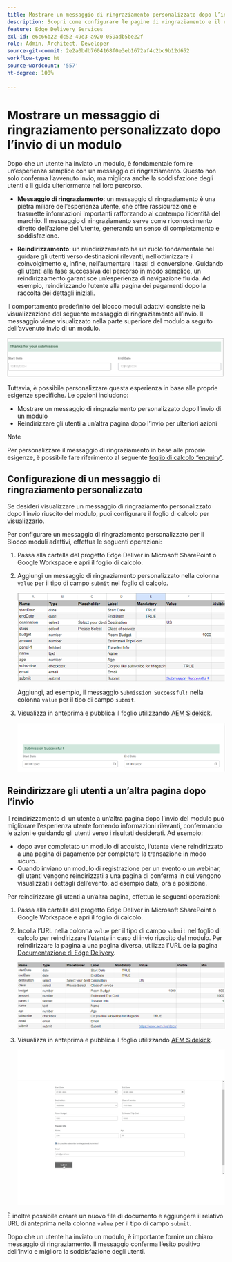 ```yaml
---
title: Mostrare un messaggio di ringraziamento personalizzato dopo l’invio di un modulo
description: Scopri come configurare le pagine di ringraziamento e il reindirizzamento per il Blocco moduli per ottimizzare l’esperienza utente e semplificare i percorsi di utenti.
feature: Edge Delivery Services
exl-id: e6c66b22-dc52-49e3-a920-059adb5be22f
role: Admin, Architect, Developer
source-git-commit: 2e2a0bdb7604168f0e3eb1672af4c2bc9b12d652
workflow-type: ht
source-wordcount: '557'
ht-degree: 100%

---
```


# Mostrare un messaggio di ringraziamento personalizzato dopo l’invio di un modulo

Dopo che un utente ha inviato un modulo, è fondamentale fornire un’esperienza semplice con un messaggio di ringraziamento. Questo non solo conferma l’avvenuto invio, ma migliora anche la soddisfazione degli utenti e li guida ulteriormente nel loro percorso.

- **Messaggio di ringraziamento**: un messaggio di ringraziamento è una pietra miliare dell’esperienza utente, che offre rassicurazione e trasmette informazioni importanti rafforzando al contempo l’identità del marchio. Il messaggio di ringraziamento serve come riconoscimento diretto dell’azione dell’utente, generando un senso di completamento e soddisfazione.

- **Reindirizzamento**: un reindirizzamento ha un ruolo fondamentale nel guidare gli utenti verso destinazioni rilevanti, nell’ottimizzare il coinvolgimento e, infine, nell’aumentare i tassi di conversione. Guidando gli utenti alla fase successiva del percorso in modo semplice, un reindirizzamento garantisce un’esperienza di navigazione fluida. Ad esempio, reindirizzando l’utente alla pagina dei pagamenti dopo la raccolta dei dettagli iniziali.

Il comportamento predefinito del blocco moduli adattivi consiste nella visualizzazione del seguente messaggio di ringraziamento all’invio. Il messaggio viene visualizzato nella parte superiore del modulo a seguito dell’avvenuto invio di un modulo.

![messaggio di ringraziamento predefinito](/help/edge/assets/thank-you-message.png)

Tuttavia, è possibile personalizzare questa esperienza in base alle proprie esigenze specifiche. Le opzioni includono:

- Mostrare un messaggio di ringraziamento personalizzato dopo l’invio di un modulo
- Reindirizzare gli utenti a un’altra pagina dopo l’invio per ulteriori azioni

>[!NOTE]
>
> Per personalizzare il messaggio di ringraziamento in base alle proprie esigenze, è possibile fare riferimento al seguente [foglio di calcolo “enquiry”](/help/edge/docs/forms/assets/enquiry.xlsx).

## Configurazione di un messaggio di ringraziamento personalizzato

Se desideri visualizzare un messaggio di ringraziamento personalizzato dopo l’invio riuscito del modulo, puoi configurare il foglio di calcolo per visualizzarlo.

Per configurare un messaggio di ringraziamento personalizzato per il Blocco moduli adattivi, effettua le seguenti operazioni:

1. Passa alla cartella del progetto Edge Deliver in Microsoft SharePoint o Google Workspace e apri il foglio di calcolo.
1. Aggiungi un messaggio di ringraziamento personalizzato nella colonna `value` per il tipo di campo `submit` nel foglio di calcolo.

   ![Messaggio di ringraziamento personalizzato](/help/edge/docs/forms/assets/thankyou-custommessage.png)

   Aggiungi, ad esempio, il messaggio `Submission Successful!` nella colonna `value` per il tipo di campo `submit`.

1. Visualizza in anteprima e pubblica il foglio utilizzando [AEM Sidekick](https://www.aem.live/developer/tutorial#preview-and-publish-your-content).

   ![Messaggio di ringraziamento personalizzato](/help/edge/docs/forms/assets/customized-thank-you-message.png)

## Reindirizzare gli utenti a un’altra pagina dopo l’invio

Il reindirizzamento di un utente a un’altra pagina dopo l’invio del modulo può migliorare l’esperienza utente fornendo informazioni rilevanti, confermando le azioni e guidando gli utenti verso i risultati desiderati. Ad esempio:

- dopo aver completato un modulo di acquisto, l’utente viene reindirizzato a una pagina di pagamento per completare la transazione in modo sicuro.
- Quando inviano un modulo di registrazione per un evento o un webinar, gli utenti vengono reindirizzati a una pagina di conferma in cui vengono visualizzati i dettagli dell’evento, ad esempio data, ora e posizione.

Per reindirizzare gli utenti a un’altra pagina, effettua le seguenti operazioni:

1. Passa alla cartella del progetto Edge Deliver in Microsoft SharePoint o Google Workspace e apri il foglio di calcolo.
1. Incolla l’URL nella colonna `value` per il tipo di campo `submit` nel foglio di calcolo per reindirizzare l’utente in caso di invio riuscito del modulo.
Per reindirizzare la pagina a una pagina diversa, utilizza l’URL della pagina [Documentazione di Edge Delivery](https://www.aem.live/docs/).

   ![URL di reindirizzamento ringraziamento](/help/edge/docs/forms/assets/thankyou-redirecturl.png)

1. Visualizza in anteprima e pubblica il foglio utilizzando [AEM Sidekick](https://www.aem.live/developer/tutorial#preview-and-publish-your-content).

   ![Reindirizzamento del messaggio di ringraziamento](/help/edge/docs/forms/assets/thankyou-redirectpage.gif)

È inoltre possibile creare un nuovo file di documento e aggiungere il relativo URL di anteprima nella colonna `value` per il tipo di campo `submit`.

Dopo che un utente ha inviato un modulo, è importante fornire un chiaro messaggio di ringraziamento. Il messaggio conferma l’esito positivo dell’invio e migliora la soddisfazione degli utenti.

